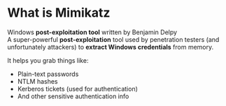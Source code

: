 # What is Mimikatz


Windows **post-exploitation tool** written by Benjamin Delpy\
A super-powerful **post-exploitation** tool used by penetration testers (and unfortunately attackers) to **extract Windows credentials** from memory.


It helps you grab things like:
- Plain-text passwords
- NTLM hashes
- Kerberos tickets (used for authentication)
- And other sensitive authentication info
